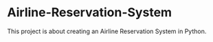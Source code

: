 # Airline-Reservation-System

This project is about creating an Airline Reservation System in Python.
